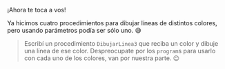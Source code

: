 ¡Ahora te toca a vos!

Ya hicimos cuatro procedimientos para dibujar líneas de distintos colores, pero usando parámetros podía ser sólo uno. :sweat_smile:

> Escribí un procedimiento `DibujarLinea3` que reciba un color y dibuje una línea de ese color. Despreocupate por los `program`s para usarlo con cada uno de los colores, van por nuestra parte. :wink:
